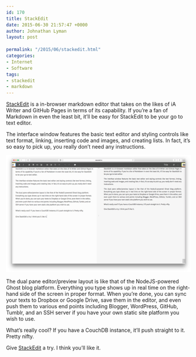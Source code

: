 ```yaml
---
id: 170
title: StackEdit
date: 2015-06-30 21:57:47 +0000
author: Johnathan Lyman
layout: post

permalink: "/2015/06/stackedit.html"
categories:
- Internet
- Software
tags:
- stackedit
- markdown
---
```

[StackEdit][1] is a in-browser markdown editor that takes on the likes of iA Writer and GitHub Pages in terms of its capability. If you’re a fan of Markdown in even the least bit, it’ll be easy for StackEdit to be your go to text editor.

The interface window features the basic text editor and styling controls like text format, linking, inserting code and images, and creating lists. In fact, it’s so easy to pick up, you really don’t need any instructions.

[![Screenshot 2015-06-30 15.57.20](/assets/images/2015/06/Screenshot-2015-06-30-15.57.20.png?resize=525%2C333&ssl=1)][2]

The dual pane editor/preview layout is like that of the NodeJS-powered Ghost blog platform. Everything you type shows up in real time on the right-hand side of the screen in proper format. When you’re done, you can sync your texts to Dropbox or Google Drive, save them in the editor, and even push them to various end points including Blogger, WordPress, GitHub, Tumblr, and an SSH server if you have your own static site platform you wish to use.

What’s really cool? If you have a CouchDB instance, it’ll push straight to it. Pretty nifty.

Give [StackEdit][3] a try. I think you’ll like it.

[1]: http://stackedit.io
[2]: /assets/images/2015/06/Screenshot-2015-06-30-15.57.20.png?ssl=1
[3]: http://stackedit.io